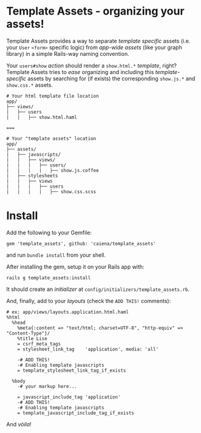 # Template Assets - organizing your assets!

Template Assets provides a way to separate _template specific_ assets (i.e. your `User` `<form>` specific logic) from _app-wide assets_ (like your graph library) in a simple Rails-way naming convention.

Your `users#show` _action_ should render a `show.html.*` _template_, right? Template Assets tries to _ease_ organizing and including this _template-specific_ assets by searching for (if exists) the corresponding `show.js.*` and `show.css.*` assets.

```
# Your html template file location
app/
├── views/
|   ├── users
|   |   ├── show.html.haml

===

# Your "template assets" location
app/
├── assets/
|   ├── javascripts/
|   |   ├── views/
|   |   |   ├── users/
|   |   |   |   ├── show.js.coffee
|   ├── stylesheets
|   |   ├── views
|   |   |   ├── users
|   |   |   |   ├── show.css.scss
```


# Install

Add the following to your Gemfile:
```
gem 'template_assets', github: 'caiena/template_assets'
```
and run `bundle install` from your shell.

After installing the gem, setup it on your Rails app with:
```
rails g template_assets:install
```

It should create an _initializer_ at `config/initializers/template_assets.rb`.


And, finally, add to your _layouts_ (check the `ADD THIS!` comments):
```
# ex: app/views/layouts.application.html.haml
%html
  %head
    %meta{:content => "text/html; charset=UTF-8", "http-equiv" => "Content-Type"}/
    %title Lise
    = csrf_meta_tags
    = stylesheet_link_tag    'application', media: 'all'

    -# ADD THIS!
    -# Enabling template javascripts
    = template_stylesheet_link_tag_if_exists

  %body
    -# your markup here...

    = javascript_include_tag 'application'
    -# ADD THIS!
    -# Enabling template javascripts
    = template_javascript_include_tag_if_exists
```

And _vòila_!
